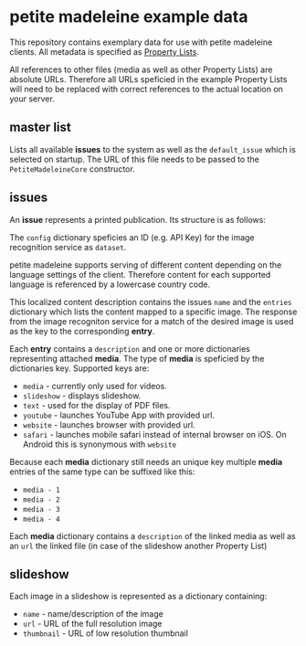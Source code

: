 # petite madeleine example data

This repository contains exemplary data for use with petite madeleine clients. All metadata is specified as [Property Lists](https://developer.apple.com/library/mac/#documentation/Cocoa/Conceptual/PropertyLists/Introduction/Introduction.html).

All references to other files (media as well as other Property Lists) are absolute URLs. Therefore all URLs speficied in the example Property Lists will need to be replaced with correct references to the actual location on your server.

## master list

Lists all available **issues** to the system as well as the `default_issue` which is selected on startup. The URL of this file needs to be passed to the `PetiteMadeleineCore` constructor.

## issues

An **issue** represents a printed publication. Its structure is as follows:

The `config` dictionary speficies an ID (e.g. API Key) for the image recognition service as `dataset`.

petite madeleine supports serving of different content depending on the language settings of the client. Therefore content for each supported language is referenced by a lowercase country code.

This localized content description contains the issues `name` and the `entries` dictionary which lists the content mapped to a specific image. The response from the image recogniton service for a match of the desired image is used as the key to the corresponding **entry**.

Each **entry** contains a `description` and one or more dictionaries representing attached **media**. The type of **media** is speficied by the dictionaries key. Supported keys are:

* `media` - currently only used for videos.
* `slideshow` - displays slideshow.
* `text` - used for the display of PDF files.
* `youtube` - launches YouTube App with provided url.
* `website` - launches browser with provided url.
* `safari` - launches mobile safari instead of internal browser on iOS. On Android this is synonymous with `website`

Because each **media** dictionary still needs an unique key multiple **media** entries of the same type can be suffixed like this:

* `media - 1`
* `media - 2`
* `media - 3`
* `media - 4`

Each **media** dictionary contains a `description` of the linked media as well as an `url` the linked file (in case of the slideshow another Property List)

## slideshow

Each image in a slideshow is represented as a dictionary containing:

* `name` - name/description of the image
* `url` - URL of the full resolution image
* `thumbnail` - URL of low resolution thumbnail 